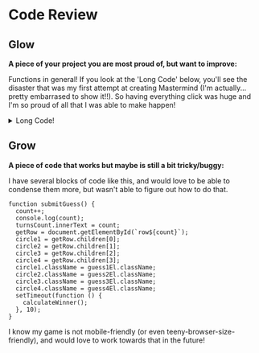 # Code Review
## Glow
**A piece of your project you are most proud of, but want to improve:**

Functions in general! If you look at the 'Long Code' below, you'll see the disaster that was my first attempt at creating Mastermind (I'm actually... pretty embarrased to show it!!).
So having everything click was huge and I'm so proud of all that I was able to make happen! 
<details>
<summary> Long Code! </summary>

```
function handleBtnClick(e) { 
      // let frontEl = document.querySelector('.color-buttons > button > span');
      // console.log('frontEl', frontEl);
      // let frontClass = frontEl.getAttribute('class');
      // console.log('frontClass', frontClass);
      // let colorClass = e.target.getAttribute('id');
      // console.log('colorClass', colorClass);
      // let guessChild = document.querySelector('.color-buttons > button').children;
      // console.log('guessChild', guessChild)
      // let child = ;
      // console.log(child);
      // guess1.appendChild(child);
      // guess1.className = colorClass;
      // console.log('guess1', guess1);
      // console.log('guess1', guess1);
      // let classEl = document.querySelector('.color-buttons > button');
      // console.log('classEl', classEl)
      // let correctClass = e.target.getAttribute('id');
      // console.log('correctClass', correctClass);  
      // console.log('guess1', guess1);
      // let child = document.querySelector('.color-buttons > button > span');
      // let childClass = child.getAttribute('class');
      // console.log('childClass', childClass);
      // console.log('guess1', guess1);
      // guess1.className = correctClass;
      // console.log('guess1', guess1);
      // let node = document.createElement('span');
      // document.getElementById('guess1').appendChild(node);
      // node.className = childClass;
      // console.log(guess1);
      // console.log(e.target.style.background);
      // guess1.style.background = e.target.background
      // console.log(guess1)
    let newClass = e.target.getAttribute('class');
    console.log(newClass);
    // return(newClass);
    // guess1.className = newClass;
    // console.log(guess1);
    guessEls.forEach(section=>section.addEventListener('click', updateGuess))
    function updateGuess(gNum) {
      gNum.target.className = newClass;
      console.log(gNum.target);
   }
  };


// function updateGuess(gNum) {

// }

// updateGuess();
// handleBtnClick()
</detail>
```
</details>

## Grow
**A piece of code that works but maybe is still a bit tricky/buggy:**

I have several blocks of code like this, and would love to be able to condense them more, but wasn't able to figure out how to do that.

```
function submitGuess() {
  count++;
  console.log(count);
  turnsCount.innerText = count;
  getRow = document.getElementById(`row${count}`);
  circle1 = getRow.children[0];
  circle2 = getRow.children[1];
  circle3 = getRow.children[2];
  circle4 = getRow.children[3];
  circle1.className = guess1El.className;
  circle2.className = guess2El.className;
  circle3.className = guess3El.className;
  circle4.className = guess4El.className;
  setTimeout(function () {
    calculateWinner();
  }, 10);
}
```

I know my game is not mobile-friendly (or even teeny-browser-size-friendly), and would love to work towards that in the future!